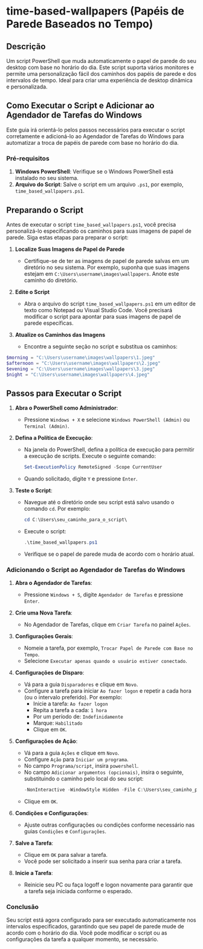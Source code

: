 # time-based-wallpapers (Papéis de Parede Baseados no Tempo)
## Descrição
Um script PowerShell que muda automaticamente o papel de parede do seu desktop com base no horário do dia. Este script suporta vários monitores e permite uma personalização fácil dos caminhos dos papéis de parede e dos intervalos de tempo. Ideal para criar uma experiência de desktop dinâmica e personalizada.

## Como Executar o Script e Adicionar ao Agendador de Tarefas do Windows

Este guia irá orientá-lo pelos passos necessários para executar o script corretamente e adicioná-lo ao Agendador de Tarefas do Windows para automatizar a troca de papéis de parede com base no horário do dia.

### Pré-requisitos

1. **Windows PowerShell**: Verifique se o Windows PowerShell está instalado no seu sistema.
2. **Arquivo do Script**: Salve o script em um arquivo `.ps1`, por exemplo, `time_based_wallpapers.ps1`.

## Preparando o Script

Antes de executar o script `time_based_wallpapers.ps1`, você precisa personalizá-lo especificando os caminhos para suas imagens de papel de parede. Siga estas etapas para preparar o script:

1. **Localize Suas Imagens de Papel de Parede**

   - Certifique-se de ter as imagens de papel de parede salvas em um diretório no seu sistema. Por exemplo, suponha que suas imagens estejam em `C:\Users\username\images\wallpapers`. Anote este caminho do diretório.

2. **Edite o Script**

   - Abra o arquivo do script `time_based_wallpapers.ps1` em um editor de texto como Notepad ou Visual Studio Code. Você precisará modificar o script para apontar para suas imagens de papel de parede específicas.

3. **Atualize os Caminhos das Imagens**

   - Encontre a seguinte seção no script e substitua os caminhos:

```powershell
$morning = "C:\Users\username\images\wallpapers\1.jpeg"
$afternoon = "C:\Users\username\images\wallpapers\2.jpeg"
$evening = "C:\Users\username\images\wallpapers\3.jpeg"
$night = "C:\Users\username\images\wallpapers\4.jpeg"
```

## Passos para Executar o Script

1. **Abra o PowerShell como Administrador**:
   - Pressione `Windows + X` e selecione `Windows PowerShell (Admin)` ou `Terminal (Admin)`.

2. **Defina a Política de Execução**:
   - Na janela do PowerShell, defina a política de execução para permitir a execução de scripts. Execute o seguinte comando:
     ```powershell
     Set-ExecutionPolicy RemoteSigned -Scope CurrentUser
     ```
   - Quando solicitado, digite `Y` e pressione `Enter`.

3. **Teste o Script**:
   - Navegue até o diretório onde seu script está salvo usando o comando `cd`. Por exemplo:
     ```powershell
     cd C:\Users\seu_caminho_para_o_script\
     ```
   - Execute o script:
     ```powershell
     .\time_based_wallpapers.ps1
     ```
   - Verifique se o papel de parede muda de acordo com o horário atual.

### Adicionando o Script ao Agendador de Tarefas do Windows

1. **Abra o Agendador de Tarefas**:
   - Pressione `Windows + S`, digite `Agendador de Tarefas` e pressione `Enter`.

2. **Crie uma Nova Tarefa**:
   - No Agendador de Tarefas, clique em `Criar Tarefa` no painel `Ações`.

3. **Configurações Gerais**:
   - Nomeie a tarefa, por exemplo, `Trocar Papel de Parede com Base no Tempo`.
   - Selecione `Executar apenas quando o usuário estiver conectado`.

4. **Configurações de Disparo**:
   - Vá para a guia `Disparadores` e clique em `Novo`.
   - Configure a tarefa para iniciar `Ao fazer logon` e repetir a cada hora (ou o intervalo preferido). Por exemplo:
     - Inicie a tarefa: `Ao fazer logon`
     - Repita a tarefa a cada: `1 hora`
     - Por um período de: `Indefinidamente`
     - Marque: `Habilitado`
     - Clique em `OK`.

5. **Configurações de Ação**:
   - Vá para a guia `Ações` e clique em `Novo`.
   - Configure `Ação` para `Iniciar um programa`.
   - No campo `Programa/script`, insira `powershell`.
   - No campo `Adicionar argumentos (opcionais)`, insira o seguinte, substituindo o caminho pelo local do seu script:
     ```powershell
     -NonInteractive -WindowStyle Hidden -File C:\Users\seu_caminho_para_o_script\time_based_wallpapers.ps1
     ```
   - Clique em `OK`.

6. **Condições e Configurações**:
   - Ajuste outras configurações ou condições conforme necessário nas guias `Condições` e `Configurações`.

7. **Salve a Tarefa**:
   - Clique em `OK` para salvar a tarefa.
   - Você pode ser solicitado a inserir sua senha para criar a tarefa.

8. **Inicie a Tarefa**:
   - Reinicie seu PC ou faça logoff e logon novamente para garantir que a tarefa seja iniciada conforme o esperado.

### Conclusão

Seu script está agora configurado para ser executado automaticamente nos intervalos especificados, garantindo que seu papel de parede mude de acordo com o horário do dia. Você pode modificar o script ou as configurações da tarefa a qualquer momento, se necessário.
